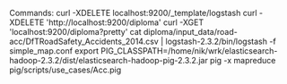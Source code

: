 Commands:
curl -XDELETE localhost:9200/_template/logstash
curl -XDELETE 'http://localhost:9200/diploma'
curl -XGET 'localhost:9200/diploma?pretty'
cat diploma/input_data/road-acc/DfTRoadSafety_Accidents_2014.csv | logstash-2.3.2/bin/logstash -f simple_map.conf
export PIG_CLASSPATH=/home/nik/wrk/elasticsearch-hadoop-2.3.2/dist/elasticsearch-hadoop-pig-2.3.2.jar 
pig -x mapreduce pig/scripts/use_cases/Acc.pig

